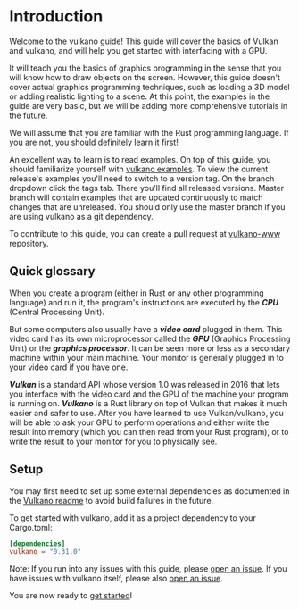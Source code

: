 # Introduction

Welcome to the vulkano guide! This guide will cover the basics of Vulkan and vulkano, and will help you get started with
interfacing with a GPU.

It will teach you the basics of graphics programming in the sense that you will know how
to draw objects on the screen. However, this guide doesn't cover actual graphics programming
techniques, such as loading a 3D model or adding realistic lighting to a scene. At this point, the examples in the guide are very
basic, but we will be adding more comprehensive tutorials in the future.

We will assume that you are familiar with the Rust programming language. If you are not,
you should definitely [learn it first](https://www.rust-lang.org/documentation.html)!

An excellent way to learn is to read examples. On top of this guide, you should familiarize yourself with
[vulkano examples](https://github.com/vulkano-rs/vulkano/tree/master/examples). To view the current release's examples
you'll need to switch to a version tag. On the branch dropdown click the tags tab. There you'll find all
released versions. Master branch will contain examples that are updated continuously to match changes that are
unreleased. You should only use the master branch if you are using vulkano as a git dependency.

To contribute to this guide, you can create a pull request at [vulkano-www](https://github.com/vulkano-rs/vulkano-www) repository.

## Quick glossary

When you create a program (either in Rust or any other programming language) and run it, the
program's instructions are executed by the ***CPU*** (Central Processing Unit).

But some computers also usually have a ***video card*** plugged in them. This video card has its
own microprocessor called the ***GPU*** (Graphics Processing Unit) or the ***graphics processor***.
It can be seen more or less as a secondary machine within your main machine. Your monitor is
generally plugged in to your video card if you have one.

***Vulkan*** is a standard API whose version 1.0 was released in 2016 that lets you interface with
the video card and the GPU of the machine your program is running on. ***Vulkano*** is a Rust
library on top of Vulkan that makes it much easier and safer to use. After you have learned to
use Vulkan/vulkano, you will be able to ask your GPU to perform operations and either write the
result into memory (which you can then read from your Rust program), or to write the result to your
monitor for you to physically see.

## Setup

You may first need to set up some external dependencies as documented in the [Vulkano readme](https://github.com/vulkano-rs/vulkano/blob/master/README.md#setup-and-troubleshooting) to avoid build failures in the future.

To get started with vulkano, add it as a project dependency to your Cargo.toml:

```toml
[dependencies]
vulkano = "0.31.0"
```

Note: If you run into any issues with this guide, please [open an issue](https://github.com/vulkano-rs/vulkano-www/issues).
If you have issues with vulkano itself, please also [open an issue](https://github.com/vulkano-rs/vulkano/issues).

You are now ready to [get started](/guide/initialization)!
